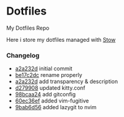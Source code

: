 # Dotfiles

My Dotfiles Repo

Here i store my dotfiles managed with [Stow](https://www.gnu.org/software/stow/)

### Changelog

* [a2a232d](https://github.com/r3mcos3/Dotfiles/commit/a2a232d618a667ad9b5ce166583b395f63c3dbeb) initial commit
* [be17c2dc](https://github.com/r3mcos3/Dotfiles/commit/be17c2dc9670d3a074d75552f2098c4917f7acda) rename properly
* [a2a232d](https://github.com/r3mcos3/Dotfiles/commit/a2a232d618a667ad9b5ce166583b395f63c3dbeb) add transparency & description
* [d279908](https://github.com/r3mcos3/Dotfiles/commit/d279908ef487c9e7a5f71cff58b457a65a9dd345) updated kitty.conf
* [98bcaa24](https://github.com/r3mcos3/Dotfiles/commit/98bcaa247962a92d230f65832097e2cdb6813eef) add gitconfig
* [60ec36ef](https://github.com/r3mcos3/Dotfiles/commit/60ec36ef141823d312f7e9344c4f89f3cd740feb) added vim-fugitive
* [9bab6d56](https://github.com/r3mcos3/Dotfiles/commit/9bab6d567db1e9d7ca7ab1c5677a6fbab7eccfcd) added lazygit to nvim

